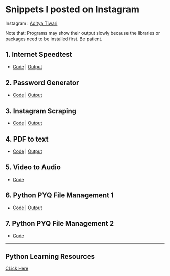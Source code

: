 # Snippets I posted on Instagram

Instagram : [Aditya Tiwari](https://instagram.com/thegeekyb0y)

Note that: Programs may show their output slowly because the libraries or packages need to be installed first. Be patient.

## 1. Internet Speedtest 
- <a href='./speedtest.py'>Code</a> | [Output](https://replit.com/@thegeekyb0y/speedtestpy?v=1)

## 2. Password Generator 
- <a href='/passwordgenerator.py'>Code</a> | [Output](https://replit.com/@thegeekyb0y/passwordgenerator?v=1)

## 3. Instagram Scraping
- <a href='/passwordgenerator.py'>Code</a> | [Output](https://replit.com/@thegeekyb0y/instascraper?v=1)

## 4. PDF to text 
- <a href='./Pdf-to-text-converter/pdf-to-text-converter.py'>Code</a> | [Output](./Pdf-to-text-converter)

## 5. Video to Audio
- <a href='./video2audio.py'> Code </a>

## 6. Python PYQ File Management 1
- <a href='./filemanaging.py'> Code </a> | [Output](https://replit.com/@thegeekyb0y/project6#main.py)

## 7. Python PYQ File Management 2
- <a href='./filemanaging2.py'> Code </a> 

---

## Python Learning Resources
[CLick Here](https://github.com/thegeekyb0y/learnpython)
